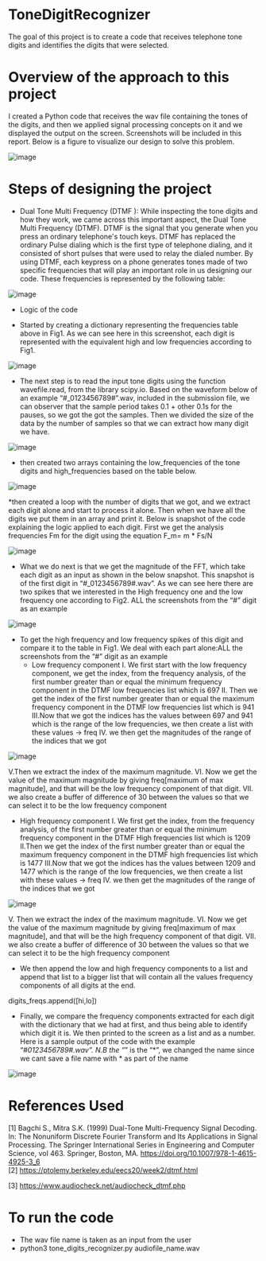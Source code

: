 # ToneDigitRecognizer
The goal of this project is to create a code that receives telephone tone digits and identifies the digits that were selected. 

# Overview of the approach to this project
I created a Python code that receives the wav file containing the tones of the digits, and then we applied signal processing concepts on it and we displayed the output on the screen. Screenshots will be included in this report. Below is a figure to visualize our design to solve this problem.

![image](https://user-images.githubusercontent.com/75078872/120473109-f8239100-c3a6-11eb-936a-9093ecb04f42.png)

# Steps of designing the project
- Dual Tone Multi Frequency (DTMF ):
While inspecting the tone digits and how they work, we came across this important aspect, the Dual Tone Multi Frequency (DTMF). DTMF is the signal that you generate when you press an ordinary telephone's touch keys. DTMF has replaced the ordinary Pulse dialing which is the first type of telephone dialing, and it consisted of short pulses that were used to relay the dialed number. By using DTMF, each keypress on a phone generates tones made of two specific frequencies that will play an important role in us designing our code. These frequencies is represented by the following table: 

![image](https://user-images.githubusercontent.com/75078872/120473425-4cc70c00-c3a7-11eb-87cf-7e0d2f13322a.png)

- Logic of the code
* Started by creating a dictionary representing the frequencies table above in Fig1. As we can see here in this screenshot, each digit is represented with the equivalent high and low frequencies according to Fig1.

![image](https://user-images.githubusercontent.com/75078872/120473564-72541580-c3a7-11eb-9c17-39e50d45b954.png)

*  The next step is to read the input tone digits using the function wavefile.read, from the library scipy.io. Based on the waveform below of an example “#_0123456789#”.wav, included in the submission file, we can observer that the sample period takes 0.1 + other 0.1s for the pauses, so we got the got the samples. Then we divided the size of the data by the number of samples so that we can extract how many digit we have.

![image](https://user-images.githubusercontent.com/75078872/120474173-2eaddb80-c3a8-11eb-9d7c-4473c617b934.png)

*  then created two arrays containing the low_frequencies of the tone digits and high_frequencies based on the table below. 

![image](https://user-images.githubusercontent.com/75078872/120474211-379ead00-c3a8-11eb-85f9-f59d572443a3.png)

*then created a loop with the number of digits that we got, and we extract each digit alone and start to process it alone. Then when we have all the digits we put them in an array and print it. Below is snapshot of the code explaining the logic applied to each digit.
First we get the analysis frequencies Fm for the digit using the equation F_m= m * Fs/N

![image](https://user-images.githubusercontent.com/75078872/120474273-4be2aa00-c3a8-11eb-8340-cbbc175d63c0.png)

* What we do next is that we get the magnitude of the FFT, which take each digit as an input as shown in the below snapshot. This snapshot is of the first digit in “#_0123456789#.wav”. 
As we can see here there are two spikes that we interested in the High frequency one and the low frequency one according to Fig2. ALL the screenshots from the “#” digit as an example

![image](https://user-images.githubusercontent.com/75078872/120474343-5f8e1080-c3a8-11eb-91f7-f6abfc8f6284.png)

* To get the high frequency and low frequency spikes of this digit and compare it to the table in Fig1. We deal with each part alone:ALL the screenshots from the “#” digit as an example
  - Low frequency component
I. We first start with the low frequency component, we get the index, from the frequency analysis,  of the first number greater than or equal  the minimum frequency component in the DTMF low frequencies list which is 697
II. Then we get the index of the first number greater than or equal the maximum frequency component in the DTMF low frequencies list  which is 941
III.Now that we got the indices has the values between 697 and 941 which is the range of the low frequencies, we then create a list with these values -> freq
IV. we then get the magnitudes of the range of the indices that we got

![image](https://user-images.githubusercontent.com/75078872/120474431-7fbdcf80-c3a8-11eb-944f-715ba8805ae1.png)

V.Then we extract the index of the maximum magnitude.
VI. Now we get the value of the maximum magnitude by giving freq[maximum of max magnitude], and that will be the low frequency component of that digit. 
VII. we also create a buffer of difference of 30 between the values so that we can select it to be the low frequency component

  - High frequency component
I. We first get the index, from the frequency analysis,  of the first number greater than or equal  the minimum frequency component in the DTMF High frequencies list which is 1209
II.Then we get the index of the first number greater than or equal the maximum frequency component in the DTMF high frequencies list  which is 1477
III.Now that we got the indices has the values between 1209 and 1477 which is the range of the low frequencies, we then create a list with these values -> freq
IV. we then get the magnitudes of the range of the indices that we got

![image](https://user-images.githubusercontent.com/75078872/120474579-a976f680-c3a8-11eb-869f-10611c558f23.png)

V. Then we extract the index of the maximum magnitude.
VI. Now we get the value of the maximum magnitude by giving freq[maximum of max magnitude], and that will be the high frequency component of that digit. 
VII. we also create a buffer of difference of 30 between the values so that we can select it to be the high frequency component

* We then append the low and high frequency components to a list and append that list to a bigger list that will contain all the values frequency components of all digits at the end. 

digits_freqs.append([hi,lo])

* Finally, we compare the frequency components extracted for each digit with the dictionary that we had at first, and thus being able to identify which digit it is. We then printed to the screen as a list and as a number. Here is a sample output of the code with the example “#_0123456789#.wav”. N.B the “_” is the “*”, we changed the name since we cant save a file name with * as part of the name

![image](https://user-images.githubusercontent.com/75078872/120474728-d6c3a480-c3a8-11eb-99e2-2f65c7333b9e.png)


# References Used 
[1]  Bagchi S., Mitra S.K. (1999) Dual-Tone Multi-Frequency Signal Decoding. In: The Nonuniform Discrete    Fourier Transform and Its Applications in Signal Processing. The Springer International Series in                   Engineering and Computer Science, vol 463. Springer, Boston, MA. https://doi.org/10.1007/978-1-4615-4925-3_6      
[2] https://ptolemy.berkeley.edu/eecs20/week2/dtmf.html

[3] https://www.audiocheck.net/audiocheck_dtmf.php
# To run the code
- The wav file name is taken as an input from the user
- python3 tone_digits_recognizer.py audiofile_name.wav
